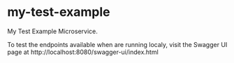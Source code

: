 # my-test-example

My Test Example Microservice.

To test the endpoints available when are running localy, visit the Swagger UI page at
http://localhost:8080/swagger-ui/index.html
